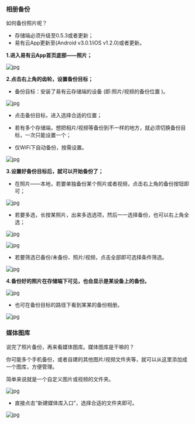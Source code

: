 ### 相册备份

如何备份照片呢？

* 存储端必须升级至0.5.3或者更新；
* 易有云App更新至(Android v3.0.1/iOS v1.2.0)或者更新。

**1.进入易有云App首页底部——照片；**

![jpg](./image/backup/1.jpg)

**2.点击右上角的齿轮，设置备份目标；**

* 备份目标：安装了易有云存储端的设备 (即:照片/视频的备份位置 )。

![jpg](./image/backup/2.jpg)

* 点击备份目标，进入选择合适的位置；

* 若有多个存储端，想把相片/视频等备份到不一样的地方，就必须切换备份目标，一次只能设置一个；

* 仅WiFi下自动备份，按需设置。

![jpg](./image/backup/3.jpg)

**3.设置好备份目标后，就可以开始备份了；**

* 在照片——本地，若要单独备份某个照片或者视频，点击右上角的备份按钮即可；

![jpg](./image/backup/4.jpg)

* 若要多选，长按某照片，出来多选选项，然后一一选择备份，也可以右上角全选；

![jpg](./image/backup/5.jpg)

![jpg](./image/backup/6.jpg)

* 若要筛选已备份/未备份、照片/视频，点击全部即可选择条件筛选。

![jpg](./image/backup/7.jpg)

**4.备份好的照片在存储端下可见，也会显示是某设备上的备份。**

![jpg](./image/backup/8.jpg)

* 也可在备份目标的路径下看到某某的备份相册。

![jpg](./image/backup/9.jpg)


### 媒体图库

说完了照片备份，再来看媒体图库。媒体图库是干嘛的？

你可能多个手机备份，或者自建的其他图片/视频文件夹等，就可以从这里添加成一个图库，方便管理。

简单来说就是一个自定义图片或视频的文件夹。

![jpg](./image/backup/10.jpg)

* 直接点击“新建媒体库入口”，选择合适的文件夹即可。

![jpg](./image/backup/11.jpg)